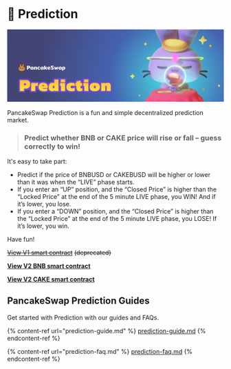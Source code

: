 # 🔮 Prediction

![](../../.gitbook/assets/prediction-header.png)

PancakeSwap Prediction is a fun and simple decentralized prediction market.

> ### Predict whether BNB or CAKE price will rise or fall – guess correctly to win!

It's easy to take part:

* Predict if the price of BNBUSD or CAKEBUSD will be higher or lower than it was when the “LIVE” phase starts.
* If you enter an “UP” position, and the “Closed Price” is higher than the “Locked Price” at the end of the 5 minute LIVE phase, you WIN! And if it’s lower, you lose.
* If you enter a “DOWN” position, and the “Closed Price” is higher than the “Locked Price” at the end of the 5 minute LIVE phase, you LOSE! If it’s lower, you win.

Have fun!

[~~View V1 smart contract~~](https://bscscan.com/address/0x516ffd7D1e0Ca40b1879935B2De87cb20Fc1124b) ~~(deprecated)~~

[**View V2 BNB smart contract**](https://bscscan.com/address/0x18b2a687610328590bc8f2e5fedde3b582a49cda)

[**View V2 CAKE smart contract**](https://bscscan.com/address/0x0E3A8078EDD2021dadcdE733C6b4a86E51EE8f07)

## PancakeSwap Prediction Guides

Get started with Prediction with our guides and FAQs.

{% content-ref url="prediction-guide.md" %}
[prediction-guide.md](prediction-guide.md)
{% endcontent-ref %}

{% content-ref url="prediction-faq.md" %}
[prediction-faq.md](prediction-faq.md)
{% endcontent-ref %}

